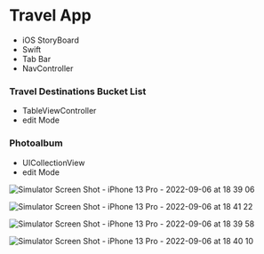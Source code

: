 # Travel App 

- iOS StoryBoard
- Swift
- Tab Bar
- NavController

### Travel Destinations Bucket List
- TableViewController
- edit Mode

### Photoalbum
- UICollectionView
- edit Mode

![Simulator Screen Shot - iPhone 13 Pro - 2022-09-06 at 18 39 06](https://user-images.githubusercontent.com/99251460/188695278-73f75624-e426-41b7-84de-4f68c16e1fea.png)

![Simulator Screen Shot - iPhone 13 Pro - 2022-09-06 at 18 41 22](https://user-images.githubusercontent.com/99251460/188695320-399e0bfd-61c1-49de-824a-f53f339a8b16.png)

![Simulator Screen Shot - iPhone 13 Pro - 2022-09-06 at 18 39 58](https://user-images.githubusercontent.com/99251460/188695336-1f7ac45f-ee85-45d2-bedd-1cbae33d992b.png)

![Simulator Screen Shot - iPhone 13 Pro - 2022-09-06 at 18 40 10](https://user-images.githubusercontent.com/99251460/188695306-582b196c-0cf9-4f5f-b7e6-0f7781841f79.png)
